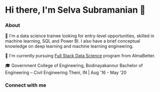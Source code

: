 # Hi there, I'm Selva Subramanian 👋

### **About**
🔭 I'm a data science trainee looking for entry-level opportunities, skilled in machine learning, SQL and Power BI. I also have a brief conceptual knowledge on deep learning and machine learning engineering.

🌱 I'm currently pursuing [Full Stack Data Science](https://www.almabetter.com/courses/data-science-pro-program) program from AlmaBetter. 

🎓 Government College of Engineering, Bodinayakannur
Bachelor of Engineering – Civil Engineering	Theni, IN | Aug '16 - May '20
 
### **Connect with me**
[linkedin]: linkedin.com/in/selva-subramanian-957361191
